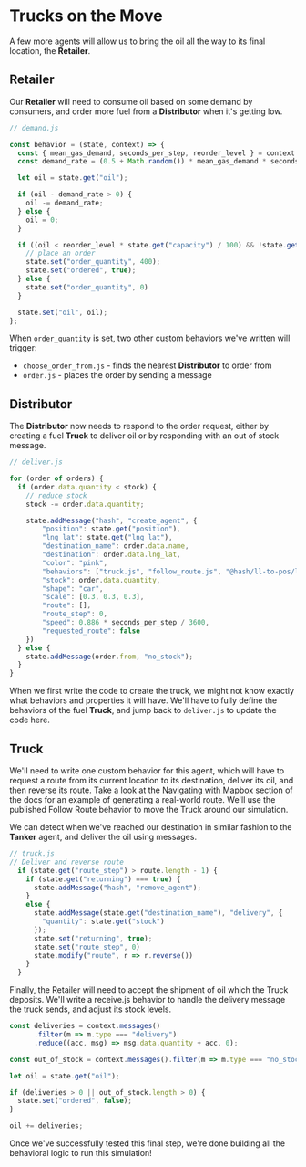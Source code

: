 # Trucks on the Move

A few more agents will allow us to bring the oil all the way to its final location, the **Retailer**.

## Retailer

Our **Retailer** will need to consume oil based on some demand by consumers, and order more fuel from a **Distributor** when it's getting low.

```javascript
// demand.js

const behavior = (state, context) => {
  const { mean_gas_demand, seconds_per_step, reorder_level } = context.globals();
  const demand_rate = (0.5 + Math.random()) * mean_gas_demand * seconds_per_step;

  let oil = state.get("oil");

  if (oil - demand_rate > 0) {
    oil -= demand_rate;
  } else {
    oil = 0;
  }

  if ((oil < reorder_level * state.get("capacity") / 100) && !state.get("ordered")) {
    // place an order
    state.set("order_quantity", 400);
    state.set("ordered", true);
  } else {
    state.set("order_quantity", 0)
  }

  state.set("oil", oil);
};
```


When `order_quantity` is set, two other custom behaviors we've written will trigger:

* `choose_order_from.js` - finds the nearest **Distributor** to order from
* `order.js` -  places the order by sending a message

## Distributor

The **Distributor** now needs to respond to the order request, either by creating a fuel **Truck** to deliver oil or by responding with an out of stock message.

```javascript
// deliver.js

for (order of orders) {
  if (order.data.quantity < stock) {
    // reduce stock
    stock -= order.data.quantity;

    state.addMessage("hash", "create_agent", {
        "position": state.get("position"),
        "lng_lat": state.get("lng_lat"),
        "destination_name": order.data.name,
        "destination": order.data.lng_lat,
        "color": "pink",
        "behaviors": ["truck.js", "follow_route.js", "@hash/ll-to-pos/ll_to_pos.js"],
        "stock": order.data.quantity,
        "shape": "car",
        "scale": [0.3, 0.3, 0.3],
        "route": [],
        "route_step": 0,
        "speed": 0.886 * seconds_per_step / 3600,
        "requested_route": false
    })
  } else {
    state.addMessage(order.from, "no_stock");
  }
}
```


When we first write the code to create the truck, we might not know exactly what behaviors and properties it will have. We'll have to fully define the behaviors of the fuel **Truck**, and jump back to `deliver.js` to update the code here.

## Truck

We'll need to write one custom behavior for this agent, which will have to request a route from its current location to its destination, deliver its oil, and then reverse its route. Take a look at the [Navigating with Mapbox](../../../../creating-simulations/agent-messages/built-in-message-handlers.md#navigation-with-mapbox) section of the docs for an example of generating a real-world route. We'll use the published Follow Route behavior to move the Truck around our simulation.

We can detect when we've reached our destination in similar fashion to the **Tanker** agent, and deliver the oil using messages.

```javascript
// truck.js
// Deliver and reverse route
  if (state.get("route_step") > route.length - 1) {
    if (state.get("returning") === true) {
      state.addMessage("hash", "remove_agent");
    }
    else {
      state.addMessage(state.get("destination_name"), "delivery", {
        "quantity": state.get("stock")
      });
      state.set("returning", true);
      state.set("route_step", 0)
      state.modify("route", r => r.reverse())
    }
  }
```


Finally, the Retailer will need to accept the shipment of oil which the Truck deposits. We'll write a receive.js behavior to handle the delivery message the truck sends, and adjust its stock levels.

```javascript
const deliveries = context.messages()
      .filter(m => m.type === "delivery")
      .reduce((acc, msg) => msg.data.quantity + acc, 0);

const out_of_stock = context.messages().filter(m => m.type === "no_stock");

let oil = state.get("oil");

if (deliveries > 0 || out_of_stock.length > 0) {
  state.set("ordered", false);
}

oil += deliveries;
```

Once we've successfully tested this final step, we're done building all the behavioral logic to run this simulation!


